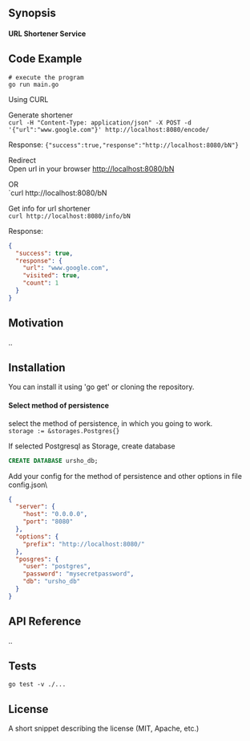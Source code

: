 ## Synopsis

#### URL Shortener Service

## Code Example

```
# execute the program
go run main.go
```

Using CURL

Generate shortener\
`curl -H "Content-Type: application/json" -X POST -d '{"url":"www.google.com"}' http://localhost:8080/encode/`

Response:
`{"success":true,"response":"http://localhost:8080/bN"}`

Redirect\
Open url in your browser [http://localhost:8080/bN](http://localhost:8080/bN)

OR\
`curl http://localhost:8080/bN

Get info for url shortener\
`curl http://localhost:8080/info/bN `

Response:

```json
{
  "success": true,
  "response": {
    "url": "www.google.com",
    "visited": true,
    "count": 1
  }
}
```

## Motivation

..

## Installation

You can install it using 'go get' or cloning the repository.

#### Select method of persistence

select the method of persistence, in which you going to work.\
`storage := &storages.Postgres{}`

If selected Postgresql as Storage, create database

```sql
CREATE DATABASE ursho_db;
```

Add your config for the method of persistence and other options in file config.json\

```json
{
  "server": {
    "host": "0.0.0.0",
    "port": "8080"
  },
  "options": {
    "prefix": "http://localhost:8080/"
  },
  "posgres": {
    "user": "postgres",
    "password": "mysecretpassword",
    "db": "ursho_db"
  }
}
```

## API Reference

..

## Tests

```
go test -v ./...
```

## License

A short snippet describing the license (MIT, Apache, etc.)
